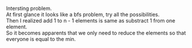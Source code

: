 Intersting problem.\
At first glance it looks like a bfs problem, try all the possibilities.\
Then I realized add 1 to n - 1 elements is same as substract 1 from one element.\
So it becomes apparents that we only need to reduce the elements so that everyone is equal to the min.
